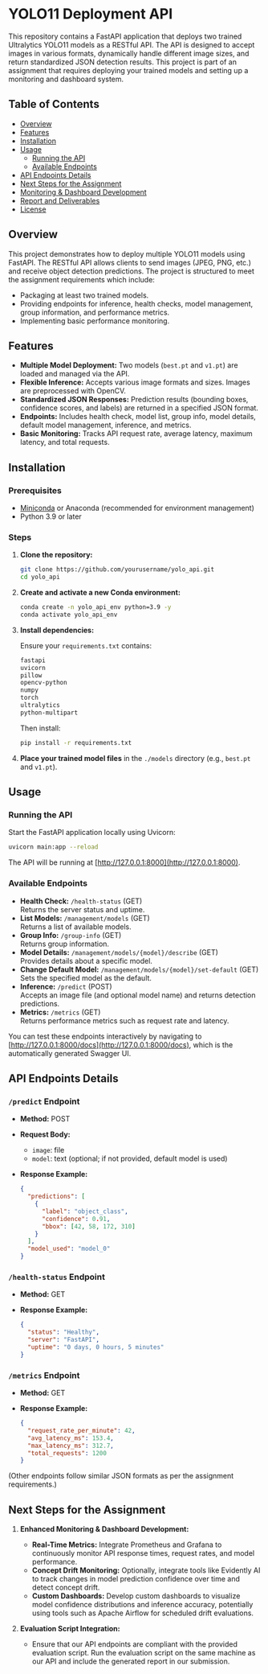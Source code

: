 
# YOLO11 Deployment API

This repository contains a FastAPI application that deploys two trained Ultralytics YOLO11 models as a RESTful API. The API is designed to accept images in various formats, dynamically handle different image sizes, and return standardized JSON detection results. This project is part of an assignment that requires deploying your trained models and setting up a monitoring and dashboard system.

## Table of Contents

- [Overview](#overview)
- [Features](#features)
- [Installation](#installation)
- [Usage](#usage)
  - [Running the API](#running-the-api)
  - [Available Endpoints](#available-endpoints)
- [API Endpoints Details](#api-endpoints-details)
- [Next Steps for the Assignment](#next-steps-for-the-assignment)
- [Monitoring & Dashboard Development](#monitoring--dashboard-development)
- [Report and Deliverables](#report-and-deliverables)
- [License](#license)

## Overview

This project demonstrates how to deploy multiple YOLO11 models using FastAPI. The RESTful API allows clients to send images (JPEG, PNG, etc.) and receive object detection predictions. The project is structured to meet the assignment requirements which include:
- Packaging at least two trained models.
- Providing endpoints for inference, health checks, model management, group information, and performance metrics.
- Implementing basic performance monitoring.

## Features

- **Multiple Model Deployment:** Two models (`best.pt` and `v1.pt`) are loaded and managed via the API.
- **Flexible Inference:** Accepts various image formats and sizes. Images are preprocessed with OpenCV.
- **Standardized JSON Responses:** Prediction results (bounding boxes, confidence scores, and labels) are returned in a specified JSON format.
- **Endpoints:** Includes health check, model list, group info, model details, default model management, inference, and metrics.
- **Basic Monitoring:** Tracks API request rate, average latency, maximum latency, and total requests.

## Installation

### Prerequisites

- [Miniconda](https://docs.conda.io/en/latest/miniconda.html) or Anaconda (recommended for environment management)
- Python 3.9 or later

### Steps

1. **Clone the repository:**

   ```bash
   git clone https://github.com/yourusername/yolo_api.git
   cd yolo_api
   ```

2. **Create and activate a new Conda environment:**

   ```bash
   conda create -n yolo_api_env python=3.9 -y
   conda activate yolo_api_env
   ```

3. **Install dependencies:**

   Ensure your `requirements.txt` contains:
   ```txt
   fastapi
   uvicorn
   pillow
   opencv-python
   numpy
   torch
   ultralytics
   python-multipart
   ```
   
   Then install:
   ```bash
   pip install -r requirements.txt
   ```

4. **Place your trained model files** in the `./models` directory (e.g., `best.pt` and `v1.pt`).

## Usage

### Running the API

Start the FastAPI application locally using Uvicorn:

```bash
uvicorn main:app --reload
```

The API will be running at [http://127.0.0.1:8000](http://127.0.0.1:8000).

### Available Endpoints

- **Health Check:** `/health-status` (GET)  
  Returns the server status and uptime.
- **List Models:** `/management/models` (GET)  
  Returns a list of available models.
- **Group Info:** `/group-info` (GET)  
  Returns group information.
- **Model Details:** `/management/models/{model}/describe` (GET)  
  Provides details about a specific model.
- **Change Default Model:** `/management/models/{model}/set-default` (GET)  
  Sets the specified model as the default.
- **Inference:** `/predict` (POST)  
  Accepts an image file (and optional model name) and returns detection predictions.
- **Metrics:** `/metrics` (GET)  
  Returns performance metrics such as request rate and latency.

You can test these endpoints interactively by navigating to [http://127.0.0.1:8000/docs](http://127.0.0.1:8000/docs), which is the automatically generated Swagger UI.

## API Endpoints Details

### `/predict` Endpoint

- **Method:** POST  
- **Request Body:**  
  - `image`: file  
  - `model`: text (optional; if not provided, default model is used)
- **Response Example:**

  ```json
  {
    "predictions": [
      {
        "label": "object_class",
        "confidence": 0.91,
        "bbox": [42, 58, 172, 310]
      }
    ],
    "model_used": "model_0"
  }
  ```

### `/health-status` Endpoint

- **Method:** GET  
- **Response Example:**

  ```json
  {
    "status": "Healthy",
    "server": "FastAPI",
    "uptime": "0 days, 0 hours, 5 minutes"
  }
  ```

### `/metrics` Endpoint

- **Method:** GET  
- **Response Example:**

  ```json
  {
    "request_rate_per_minute": 42,
    "avg_latency_ms": 153.4,
    "max_latency_ms": 312.7,
    "total_requests": 1200
  }
  ```

(Other endpoints follow similar JSON formats as per the assignment requirements.)

## Next Steps for the Assignment

1. **Enhanced Monitoring & Dashboard Development:**
   - **Real-Time Metrics:** Integrate Prometheus and Grafana to continuously monitor API response times, request rates, and model performance.
   - **Concept Drift Monitoring:** Optionally, integrate tools like Evidently AI to track changes in model prediction confidence over time and detect concept drift.
   - **Custom Dashboards:** Develop custom dashboards to visualize model confidence distributions and inference accuracy, potentially using tools such as Apache Airflow for scheduled drift evaluations.

2. **Evaluation Script Integration:**
   - Ensure that our API endpoints are compliant with the provided evaluation script. Run the evaluation script on the same machine as our API and include the generated report in our submission.


